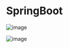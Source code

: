 # SpringBoot

![image](https://github.com/91CHS/SpringBoot/assets/68048878/8b56442c-7c14-4ef5-a29d-41f6774d2658)

![image](https://github.com/91CHS/SpringBoot/assets/68048878/b0aa0fbd-b09c-4179-a72e-64c475fefb2c)
